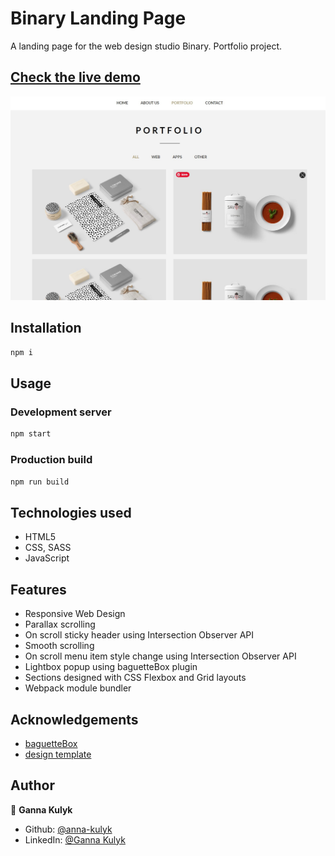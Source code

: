 # Binary Landing Page

A landing page for the web design studio Binary. Portfolio project.

## [Check the live demo](https://binary-landing.netlify.app/)

![Screenshot](https://raw.githubusercontent.com/anna-kulyk/binary_landing/master/src/assets/binary.jpg)

## Installation

```bash
npm i
```

## Usage

### Development server

```bash
npm start
```

### Production build

```bash
npm run build
```

## Technologies used

- HTML5
- CSS, SASS
- JavaScript

## Features

- Responsive Web Design
- Parallax scrolling
- On scroll sticky header using Intersection Observer API
- Smooth scrolling
- On scroll menu item style change using Intersection Observer API
- Lightbox popup using baguetteBox plugin
- Sections designed with CSS Flexbox and Grid layouts
- Webpack module bundler

## Acknowledgements

- [baguetteBox](https://feimosi.github.io/baguetteBox.js/)
- [design template](https://www.figma.com/file/WLKlPBUzD3LKHxz1TgsgwD/Funiro?node-id=0%3A1)

## Author

👤 **Ganna Kulyk**

- Github: [@anna-kulyk](https://github.com/anna-kulyk)
- LinkedIn: [@Ganna Kulyk](https://linkedin.com/in/ganna-kulyk-b90273252)
